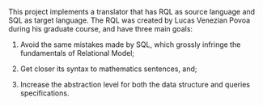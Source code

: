 This project implements a translator that has RQL as source language and SQL as target language. The RQL was created by Lucas Venezian Povoa during his graduate course, and have three main goals:

1. Avoid the same mistakes made by SQL, which grossly infringe the fundamentals of Relational Model;

2. Get closer its syntax to mathematics sentences, and;

3. Increase the abstraction level for both the data structure and queries specifications.
